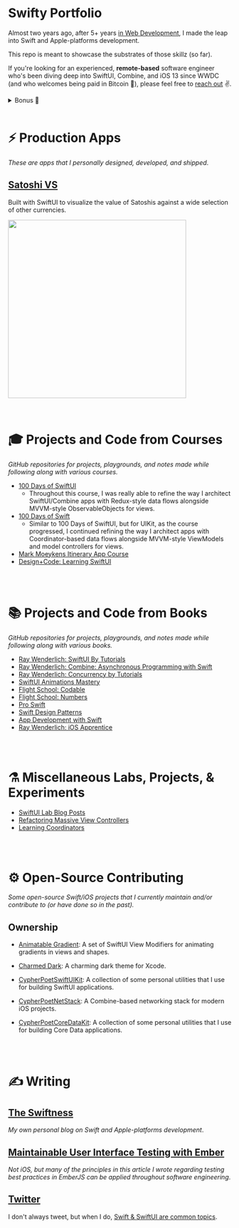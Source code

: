 # Swifty Portfolio

Almost two years ago, after 5+ years [in Web Development](https://github.com/BrianSipple), I made the leap into Swift and Apple-platforms development.

This repo is meant to showcase the substrates of those skillz (so far).

If you're looking for an experienced, **remote-based** software engineer who's been diving deep into SwiftUI, Combine, and iOS 13 since WWDC (and who welcomes being paid in Bitcoin 🙂), please feel free to [reach out](mailto:CypherPoet@gmail.com) ✌️.

<details>
<summary>Bonus 🎁</summary>
As someone who also does graphic design and UI/UX design, I can be integrated with any of those needs as well.
</details>

</br>



# ⚡️ Production Apps

_These are apps that I personally designed, developed, and shipped_.

## [Satoshi VS](https://cypherpoet.github.io/SatoshiVS-iOS/)

Built with SwiftUI to visualize the value of Satoshis against a wide selection of other currencies.

<div>
  <img src="./assets/recordings/satoshi-vs-preview.gif" width="400px">
</div>



</br>
</br>



# 🎓 Projects and Code from Courses

_GitHub repositories for projects, playgrounds, and notes made while following along with various courses._

- [100 Days of SwiftUI](https://github.com/CypherPoet/100-days-of-swiftui)
  - Throughout this course, I was really able to refine the way I architect SwiftUI/Combine apps with Redux-style data flows alongside MVVM-style ObservableObjects for views.
- [100 Days of Swift](https://github.com/CypherPoet/100-days-of-swift)
  - Similar to 100 Days of SwiftUI, but for UIKit, as the course progressed, I continued refining the way I architect apps with Coordinator-based data flows alongside MVVM-style ViewModels and model controllers for views.
- [Mark Moeykens Itinerary App Course](https://github.com/CypherPoet/course--itinerary-app)
- [Design+Code: Learning SwiftUI](https://github.com/CypherPoet/course--design-code-learn-swiftui)



</br>
</br>


# 📚 Projects and Code from Books

_GitHub repositories for projects, playgrounds, and notes made while following along with various books._


- [Ray Wenderlich: SwiftUI By Tutorials](https://github.com/CypherPoet/book--swiftui-by-tutorials)
- [Ray Wenderlich: Combine: Asynchronous Programming with Swift](https://github.com/CypherPoet/book--combine-asynchronous-programming-with-swift)
- [Ray Wenderlich: Concurrency by Tutorials](https://github.com/CypherPoet/book--concurrency-by-tutorials)
- [SwiftUI Animations Mastery](https://github.com/CypherPoet/book--swiftui-animations-mastery)
- [Flight School: Codable](https://github.com/CypherPoet/book--flight-school-codable)
- [Flight School: Numbers](https://github.com/CypherPoet/book--flight-school-numbers)
- [Pro Swift](https://github.com/CypherPoet/book--pro-swift)
- [Swift Design Patterns](https://www.hackingwithswift.com/store/swift-design-patterns)
- [App Development with Swift](https://github.com/CypherPoet/book--app-development-with-swift)
- [Ray Wenderlich: iOS Apprentice](https://github.com/CypherPoet/book--iOS-apprentice)



</br>
</br>




# ⚗️ Miscellaneous Labs, Projects, & Experiments

- [SwiftUI Lab Blog Posts](https://github.com/CypherPoet/blog--swiftui-lab)
- [Refactoring Massive View Controllers](https://github.com/CypherPoet/refactoring-massive-view-controllers)
- [Learning Coordinators](https://github.com/CypherPoet/LearningCoordinators)

</br>
</br>



# ⚙️ Open-Source Contributing

_Some open-source Swift/iOS projects that I currently maintain and/or contribute to (or have done so in the past)._


## Ownership

- [Animatable Gradient](https://github.com/CypherPoet/AnimatableGradient): A set of SwiftUI View Modifiers for animating gradients in views and shapes.

- [Charmed Dark](https://github.com/CypherPoet/charmed-dark-xcode-theme): A charming dark theme for Xcode.

- [CypherPoetSwiftUIKit](https://github.com/CypherPoet/CypherPoetSwiftUIKit): A collection of some personal utilities that I use for building SwiftUI applications.

- [CypherPoetNetStack](https://github.com/CypherPoet/CypherPoetNetStack): A Combine-based networking stack for modern iOS projects.

- [CypherPoetCoreDataKit](https://github.com/CypherPoet/CypherPoetCoreDataKit): A collection of some personal utilities that I use for building Core Data applications.


</br>
</br>



# ✍️ Writing

## [The Swiftness](https://theswiftness.com)

_My own personal blog on Swift and Apple-platforms development_.


## [Maintainable User Interface Testing with Ember](https://emberway.io/maintainable-user-interface-testing-with-ember-40f1b58040b6)

_Not iOS, but many of the principles in this article I wrote regarding testing best practices in EmberJS can be applied throughout software engineering_.


## [Twitter](https://twitter.com/cypher_poet)

I don't always tweet, but when I do, [Swift & SwiftUI are common topics](https://twitter.com/search?q=(SwiftUI%20OR%20Swift)%20(%23SwiftUI%20OR%20%23Swift%20OR%20%23Combine%20OR%20%23iOS%20OR%20%23SwiftDev%20OR%20%23iOSDev)%20(from%3ACypher_Poet)&src=typed_query&f=live).

